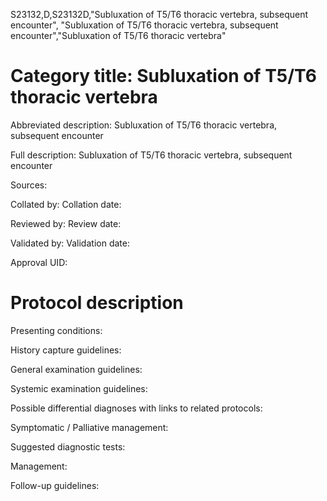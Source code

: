 S23132,D,S23132D,"Subluxation of T5/T6 thoracic vertebra, subsequent encounter", "Subluxation of T5/T6 thoracic vertebra, subsequent encounter","Subluxation of T5/T6 thoracic vertebra"
# Category title: Subluxation of T5/T6 thoracic vertebra

Abbreviated description: Subluxation of T5/T6 thoracic vertebra, subsequent encounter

Full description: Subluxation of T5/T6 thoracic vertebra, subsequent encounter

Sources:

Collated by:
Collation date:

Reviewed by:
Review date:

Validated by:
Validation date:

Approval UID:

# Protocol description

Presenting conditions:

History capture guidelines:

General examination guidelines:

Systemic examination guidelines:

Possible differential diagnoses with links to related protocols:

Symptomatic / Palliative management:

Suggested diagnostic tests:

Management:

Follow-up guidelines:
